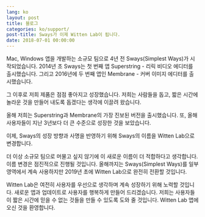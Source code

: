 ```yaml
---
lang: ko
layout: post
title: 블로그
categories: ko/support/
post-title: Sways가 이제 Witten Lab이 됩니다.
date: 2018-07-01 00:00:00
---
```


Mac, Windows 앱을 개발하는 소규모 팀으로 4년 전 Sways(Simplest Ways)가 시작되었습니다. 2014년 초 Sways는 첫 번째 앱 Superstring - 리릭 비디오 에디터를 출시했습니다. 그리고 2016년에 두 번째 앱인 Membrane - 커버 이미지 에디터를 출시했습니다.

그 이후로 저희 제품은 점점 좋아지고 성장했습니다. 저희는 사람들을 돕고, 짧은 시간에 놀라운 것을 만들어 내도록 돕겠다는 생각에 이끌려 왔습니다.

올해 저희는 Superstring과 Membrane의 가장 진보된 버전을 출시했습니다. 또, 올해 사용자들이 지난 3년보다 더 큰 수준으로 성장한 것을 보았습니다.

이제, Sways의 성장 방향과 사명을 반영하기 위해 Sways의 이름을 Witten Lab으로 변경합니다.

더 이상 소규모 팀으로 머물고 싶지 않기에 이 새로운 이름이 더 적합하다고 생각합니다. 이름 변경은 점진적으로 진행될 것입니다. 올해까지는 Sways(Simplest Ways)를 일부 영역에서 계속 사용하지만 2019년 초에 Witten Lab으로 완전히 전환할 것입니다.

Witten Lab은 여전히 사용자를 우선으로 생각하며 계속 성장하기 위해 노력할 것입니다. 새로운 앱과 업데이트로 사용자를 행복하게 만들어 드리겠습니다. 저희는 사용자들이 짧은 시간에 믿을 수 없는 것들을 만들 수 있도록 도와 줄 것입니다. Witten Lab 앱에 오신 것을 환영합니다.